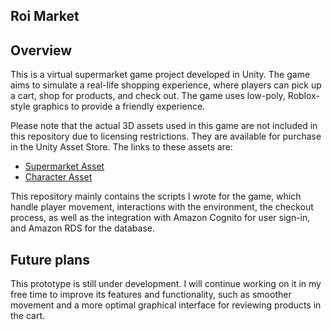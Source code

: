 ## Roi Market

## Overview

This is a virtual supermarket game project developed in Unity. The game aims to simulate a real-life shopping experience, where players can pick up a cart, shop for products, and check out. The game uses low-poly, Roblox-style graphics to provide a friendly experience.

Please note that the actual 3D assets used in this game are not included in this repository due to licensing restrictions. They are available for purchase in the Unity Asset Store. The links to these assets are:

- [Supermarket Asset](https://assetstore.unity.com/packages/3d/environments/urban/supermarket-interior-38178)
- [Character Asset](https://assetstore.unity.com/packages/3d/characters/low-poly-characters-pack-111860)

This repository mainly contains the scripts I wrote for the game, which handle player movement, interactions with the environment, the checkout process, as well as the integration with Amazon Cognito for user sign-in, and Amazon RDS for the database.

## Future plans
This prototype is still under development. I will continue working on it in my free time to improve its features and functionality, such as smoother movement and a more optimal graphical interface for reviewing products in the cart.

